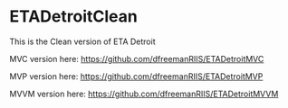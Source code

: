 # ETADetroitClean

This is the Clean version of ETA Detroit


MVC version here:
https://github.com/dfreemanRIIS/ETADetroitMVC


MVP version here:
https://github.com/dfreemanRIIS/ETADetroitMVP


MVVM version here:
https://github.com/dfreemanRIIS/ETADetroitMVVM
